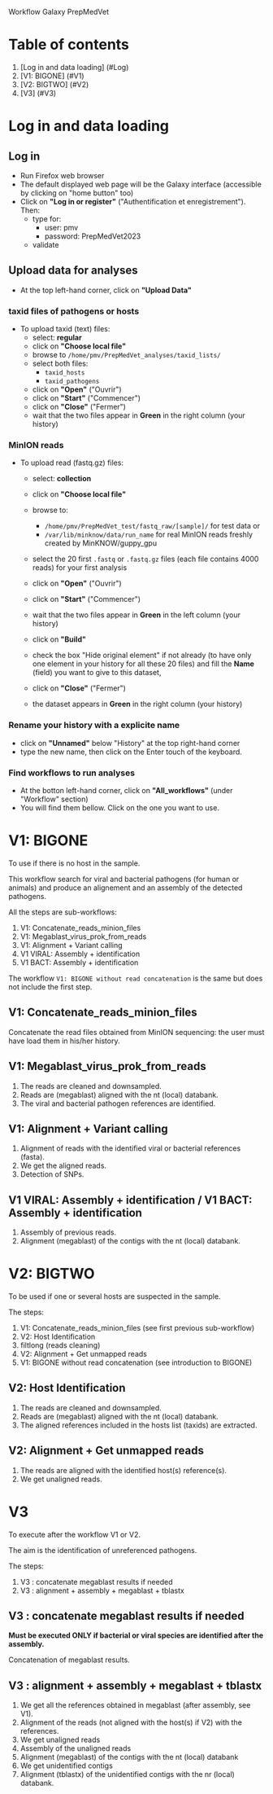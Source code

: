 Workflow Galaxy PrepMedVet

# Table of contents
1. [Log in and data loading] (#Log)
2. [V1: BIGONE] (#V1) 
3. [V2: BIGTWO] (#V2)
4. [V3] (#V3)


# Log in and data loading

## Log in

* Run Firefox web browser
* The default displayed web page will be the Galaxy interface (accessible by clicking on "home button" too)
* Click on __"Log in or register"__ ("Authentification et enregistrement"). Then:
  - type for:
      - user: pmv
      - password: PrepMedVet2023
  - validate
  
## Upload data for analyses

* At the top left-hand corner, click on __"Upload Data"__

### taxid files of pathogens or hosts

* To upload taxid (text) files:
  - select: __regular__
  - click on __"Choose local file"__
  - browse to ```/home/pmv/PrepMedVet_analyses/taxid_lists/```
  - select both files:
      - ```taxid_hosts```
      - ```taxid_pathogens```
  - click on __"Open"__ ("Ouvrir")
  - click on __"Start"__ ("Commencer")
  - click on __"Close"__ ("Fermer")
  - wait that the two files appear in __Green__ in the right column (your history)


### MinION reads

* To upload read (fastq.gz) files:
  - select: __collection__
  - click on __"Choose local file"__
  - browse to:
      - ```/home/pmv/PrepMedVet_test/fastq_raw/[sample]/``` for test data or
	  - ```/var/lib/minknow/data/run_name``` for real MinION reads freshly created by MinKNOW/guppy_gpu
	  
  - select the 20 first ```.fastq``` or ```.fastq.gz``` files (each file contains 4000 reads) for your first analysis
  - click on __"Open"__ ("Ouvrir")
  
  - click on __"Start"__ ("Commencer")
  - wait that the two files appear in __Green__ in the left column (your history)
  - click on __"Build"__
  - check the box "Hide original element" if not already (to have only one element in your history for all these 20 files) and fill the __Name__ (field) you want to give to this dataset,
  - click on __"Close"__ ("Fermer")
  - the dataset appears  in __Green__ in the right column (your history)

### Rename your history with a explicite name

- click on __"Unnamed"__ below "History" at the top right-hand corner
- type the new name, then click on the Enter touch of the keyboard.


### Find workflows to run analyses

* At the botton left-hand corner, click on __"All_workflows"__ (under "Workflow" section)
* You will find them bellow. Click on the one you want to use.


# V1: BIGONE

To use if there is no host in the sample.

This workflow search for viral and bacterial pathogens (for human or animals) and produce an alignement and an assembly of the detected pathogens.

All the steps are sub-workflows:
1. V1: Concatenate_reads_minion_files
2. V1: Megablast_virus_prok_from_reads
3. V1: Alignment + Variant calling
4. V1 VIRAL: Assembly + identification
5. V1 BACT: Assembly + identification

The workflow ```V1: BIGONE without read concatenation``` is the same but does not include the first step.

## V1: Concatenate_reads_minion_files

Concatenate the read files obtained from MinION sequencing: the user must have load them in his/her history.

## V1: Megablast_virus_prok_from_reads

1. The reads are cleaned and downsampled.
2. Reads are (megablast) aligned with the nt (local) databank.
3. The viral and bacterial pathogen references are identified.

## V1: Alignment + Variant calling

1. Alignment of reads with the identified viral or bacterial references (fasta).
2. We get the aligned reads.
3. Detection of SNPs.

## V1 VIRAL: Assembly + identification / V1 BACT: Assembly + identification

1. Assembly of previous reads.
2. Alignment (megablast) of the contigs with the nt (local) databank.


# V2: BIGTWO

To be used if one or several hosts are suspected in the sample.

The steps:
1. V1: Concatenate_reads_minion_files (see first previous sub-workflow)
2. V2: Host Identification
3. filtlong (reads cleaning)
4. V2: Alignment + Get unmapped reads
5. V1: BIGONE without read concatenation (see introduction to BIGONE)

## V2: Host Identification

1. The reads are cleaned and downsampled.
2. Reads are (megablast) aligned with the nt (local) databank.
3. The aligned references included in the hosts list (taxids) are extracted.

## V2: Alignment + Get unmapped reads

1. The reads are aligned with the identified host(s) reference(s).
2. We get unaligned reads.

# V3

To execute after the workflow V1 or V2.

The aim is the identification of unreferenced pathogens.

The steps:
1. V3 : concatenate megablast results if needed
2. V3 : alignment + assembly + megablast + tblastx

## V3 : concatenate megablast results if needed

**Must be executed ONLY if bacterial or viral species are identified after the assembly.**

Concatenation of megablast results.

## V3 : alignment + assembly + megablast + tblastx

1. We get all the references obtained in megablast (after assembly, see V1).
2. Alignment of the reads (not aligned with the host(s) if V2) with the references.
3. We get unaligned reads
4. Assembly of the unaligned reads
5. Alignment (megablast) of the contigs with the nt (local) databank
6. We get unidentified contigs
7. Alignment (tblastx) of the unidentified contigs with the nr (local) databank.



